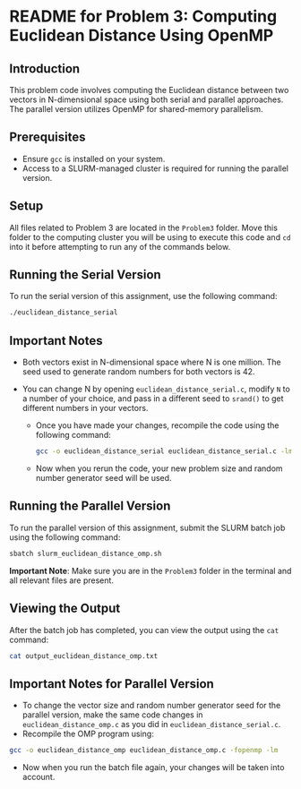 # README for Problem 3: Computing Euclidean Distance Using OpenMP

## Introduction

This problem code involves computing the Euclidean distance between two vectors in N-dimensional space using both serial and parallel approaches. The parallel version utilizes OpenMP for shared-memory parallelism.

## Prerequisites

- Ensure `gcc` is installed on your system.
- Access to a SLURM-managed cluster is required for running the parallel version.

## Setup

All files related to Problem 3 are located in the `Problem3` folder. Move this folder to the computing cluster you will be using to execute this code and `cd` into it before attempting to run any of the commands below.

## Running the Serial Version

To run the serial version of this assignment, use the following command:

```bash
./euclidean_distance_serial
```

## Important Notes

- Both vectors exist in N-dimensional space where N is one million. The seed used to generate random numbers for both vectors is 42.
- You can change N by opening `euclidean_distance_serial.c`, modify `N` to a number of your choice, and pass in a different seed to `srand()` to get different numbers in your vectors.

  - Once you have made your changes, recompile the code using the following command:

    ```bash
    gcc -o euclidean_distance_serial euclidean_distance_serial.c -lm
    ```

  - Now when you rerun the code, your new problem size and random number generator seed will be used.

## Running the Parallel Version

To run the parallel version of this assignment, submit the SLURM batch job using the following command:

```bash
sbatch slurm_euclidean_distance_omp.sh
```

**Important Note**: Make sure you are in the `Problem3` folder in the terminal and all relevant files are present.

## Viewing the Output

After the batch job has completed, you can view the output using the `cat` command:

```bash
cat output_euclidean_distance_omp.txt
```

## Important Notes for Parallel Version

- To change the vector size and random number generator seed for the parallel version, make the same code changes in `euclidean_distance_omp.c` as you did in `euclidean_distance_serial.c`.
- Recompile the OMP program using:

```bash
gcc -o euclidean_distance_omp euclidean_distance_omp.c -fopenmp -lm
```

- Now when you run the batch file again, your changes will be taken into account.
